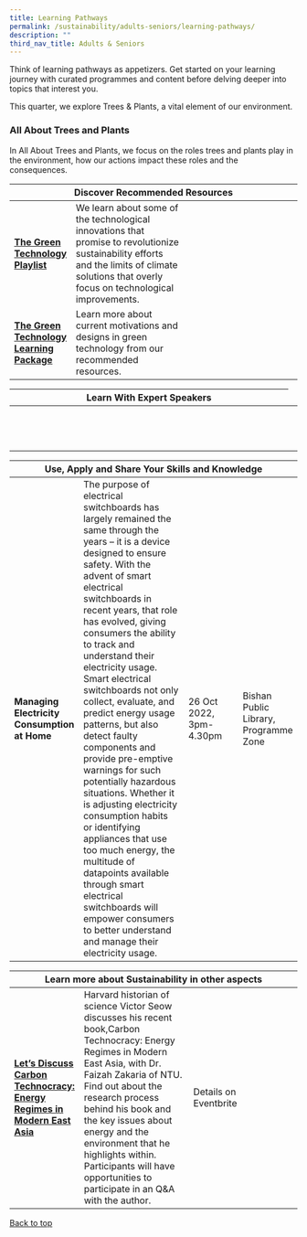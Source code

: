 ```yaml
---
title: Learning Pathways
permalink: /sustainability/adults-seniors/learning-pathways/
description: ""
third_nav_title: Adults & Seniors
---
```

Think of learning pathways as appetizers. Get started on your learning journey with curated programmes and content before delving deeper into topics that interest you.

This quarter, we explore Trees & Plants, a vital element of our environment.
 
<h3 id="All About Trees and Plants" class="margin--bottom--lg"><b>All About Trees and Plants</b></h3>
In All About Trees and Plants, we focus on the roles trees and plants play in the environment, how our actions impact these roles and the consequences. 

<div class="horizontal-scroll margin--bottom--lg">
  <table class="generic-table">
    <thead>
      <tr>
        <th class="is-uppercase has-weight-normal" colspan="4">Discover Recommended Resources</th>
      </tr>
    </thead>
    <tbody>
      <tr>
        <td style="width: 20%;"><a href="/sustainability/adults-seniors/content" target="_blank"><b>The Green Technology Playlist</b></a></td>
        <td style="width: 40%;">We learn about some of the technological innovations that promise to revolutionize sustainability efforts and the limits of climate solutions that overly focus on technological improvements.</td>
        <td style="width: 20%;"> </td>
        <td style="width: 20%;"> </td>
      </tr>
      <tr>
				<td><a href="/sustainability/adults-seniors/content"><b>The Green Technology Learning Package</b></a></td>
        <td>Learn more about current motivations and designs in green technology from our recommended resources.</td>
        <td></td>
        <td></td>
</tr>
</tbody>
</table>
</div>

<div class="horizontal-scroll margin--bottom--lg">
	<div class="horizontal-scroll margin--bottom--lg">
  </div><table class="generic-table">
    <thead>
      <tr>
        <th class="is-uppercase has-weight-normal" colspan="4">Learn With Expert Speakers</th>
      </tr>
    </thead>
    <tbody>
      <tr>
        <td style="width: 20%;"><b>  </b></td>
        <td style="width: 40%;">  

<br><br></td>
        <td style="width: 20%;"> <br></td>
        <td style="width: 20%;"> </td>
				<td></td>
     </tr>
</tbody>
</table>
</div>
				 
        
<div class="horizontal-scroll margin--bottom--lg">
	<div class="horizontal-scroll margin--bottom--lg">
  </div><table class="generic-table">
    <thead>
      <tr>
        <th class="is-uppercase has-weight-normal" colspan="4">Use, Apply and Share Your Skills and Knowledge </th>
			</tr>
    </thead>
    <tbody>
      <tr> 
				<td style="width: 20%;"> <b>Managing Electricity Consumption at Home</b></td>
        <td style="width: 40%;"> The purpose of electrical switchboards has largely remained the same through the years – it is a device designed to ensure safety. With the advent of smart electrical switchboards in recent years, that role has evolved, giving consumers the ability to track and understand their electricity usage. Smart electrical switchboards not only collect, evaluate, and predict energy usage patterns, but also detect faulty components and provide pre-emptive warnings for such potentially hazardous situations. Whether it is adjusting electricity consumption habits or identifying appliances that use too much energy, the multitude of datapoints available through smart electrical switchboards will empower consumers to better understand and manage their electricity usage. </td>
        <td style="width: 20%;">26 Oct 2022, <br>3pm-4.30pm</td>
        <td style="width: 20%;">Bishan Public Library, Programme Zone</td>		
			</tr>
</tbody>
</table>
</div>

<div class="horizontal-scroll margin--bottom--lg">
  <table class="generic-table">
    <thead>
      <tr>
        <th class="is-uppercase has-weight-normal" colspan="4">Learn more about Sustainability in other aspects</th>
     </tr>
    </thead>
    <tbody>
      <tr>
				<td style="width: 20%;"><a href="https://www.eventbrite.sg/e/lets-discuss-carbon-technocracy-energy-regimes-in-modern-east-asia-registration-428331379687?utm-campaign=social&amp;utm-content=attendeeshare&amp;utm-medium=discovery&amp;utm-term=listing&amp;utm-source=cp&amp;aff=escb"><b>Let’s Discuss Carbon Technocracy: Energy Regimes in Modern East Asia</b></a></td>
        <td style="width: 40%;">Harvard historian of science Victor Seow discusses his recent book,Carbon Technocracy: Energy Regimes in Modern East Asia, with Dr. Faizah Zakaria of NTU. Find out about the research process behind his book and the key issues about energy and the environment that he highlights within. Participants will have opportunities to participate in an Q&A with the author.<br></td>
        <td style="width: 20%;">Details on Eventbrite</td> 
        <td style="width: 20%;"></td>
      </tr>
   </tbody>
  </table>
</div>

<p class="has-text-right margin--top--xl"><a href="#main-content">Back to top</a></p>